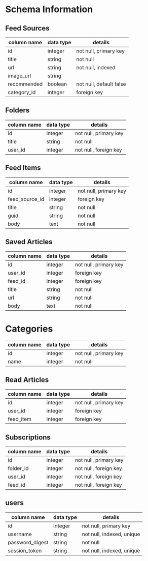 # Schema Information

## Feed Sources
column name | data type | details
------------|-----------|-----------------------
id          | integer   | not null, primary key
title       | string    | not null
url         | string    | not null, indexed
image_url   | string    | 
recommended | boolean   | not null, default false
category_id | integer   | foreign key

## Folders
column name | data type | details
------------|-----------|-----------------------
id          | integer   | not null, primary key
title       | string    | not null
user_id     | integer   | not null, foreign key

## Feed Items
column name     | data type | details
----------------|-----------|-----------------------
id              | integer   | not null, primary key
feed_source_id  | integer   | foreign key
title           | string    | not null
guid            | string    | not null
body            | text      | not null

## Saved Articles
column name | data type | details
------------|-----------|-----------------------
id          | integer   | not null, primary key
user_id     | integer   | foreign key
feed_id     | integer   | foreign key
title       | string    | not null
url         | string    | not null
body        | text      | not null

# Categories
column name | data type | details
------------|-----------|-----------------------
id          | integer   | not null, primary key
name        | integer   | not null

## Read Articles
column name | data type | details
------------|-----------|-----------------------
id          | integer   | not null, primary key
user_id     | integer   | foreign key
feed_item   | integer   | foreign key

## Subscriptions
column name   | data type | details
--------------|-----------|-----------------------
id            | integer   | not null, primary key
folder_id     | integer   | not null, foreign key
user_id       | integer   | not null, foreign key
feed_id       | integer   | not null, foreign key

## users
column name     | data type | details
----------------|-----------|-----------------------
id              | integer   | not null, primary key
username        | string    | not null, indexed, unique
password_digest | string    | not null
session_token   | string    | not null, indexed, unique
